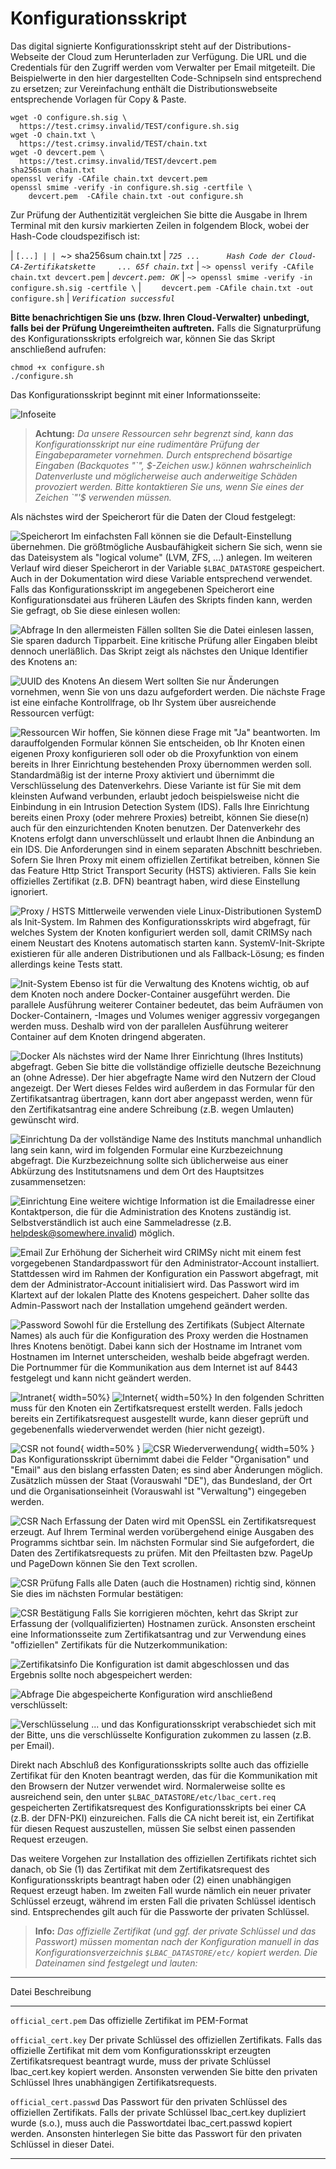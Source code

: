 # Konfigurationsskript
Das digital signierte Konfigurationsskript steht auf der Distributions-Webseite der Cloud zum Herunterladen zur Verfügung. Die URL und die Credentials für den Zugriff werden vom Verwalter per Email mitgeteilt. Die Beispielwerte in den hier dargestellten Code-Schnipseln sind entsprechend zu ersetzen; zur Vereinfachung enthält die Distributionswebseite entsprechende Vorlagen für Copy & Paste.  

    wget -O configure.sh.sig \
      https://test.crimsy.invalid/TEST/configure.sh.sig
    wget -O chain.txt \
      https://test.crimsy.invalid/TEST/chain.txt
    wget -O devcert.pem \
      https://test.crimsy.invalid/TEST/devcert.pem
    sha256sum chain.txt
    openssl verify -CAfile chain.txt devcert.pem
    openssl smime -verify -in configure.sh.sig -certfile \
        devcert.pem  -CAfile chain.txt -out configure.sh

Zur Prüfung der Authentizität vergleichen Sie bitte die Ausgabe in Ihrem Terminal mit den kursiv markierten Zeilen in folgendem Block, wobei der Hash-Code cloudspezifisch ist:

| `[...]
|
| `~> sha256sum chain.txt 
| _`725 ...      Hash Code der Cloud-CA-Zertifikatskette     ... 65f chain.txt`_
| `~> openssl verify -CAfile chain.txt devcert.pem` 
| _`devcert.pem: OK`_
| `~> openssl smime -verify -in configure.sh.sig -certfile \`
| `    devcert.pem -CAfile chain.txt -out configure.sh`
| _`Verification successful`_

**Bitte benachrichtigen Sie uns (bzw. Ihren Cloud-Verwalter) unbedingt, falls bei der Prüfung Ungereimtheiten auftreten.** Falls die Signaturprüfung des Konfigurationsskripts erfolgreich war, können Sie das Skript anschließend aufrufen:

    chmod +x configure.sh
    ./configure.sh

Das Konfigurationsskript beginnt mit einer Informationsseite:

![Infoseite](img/config_01.png "Infoseite")
> **Achtung:** _Da unsere Ressourcen sehr begrenzt sind, kann das Konfigurationsskript nur eine rudimentäre Prüfung der Eingabeparameter vornehmen. Durch entsprechend bösartige Eingaben (Backquotes "\`", $-Zeichen usw.) können wahrscheinlich Datenverluste und möglicherweise auch anderweitige Schäden provoziert werden. Bitte kontaktieren Sie uns, wenn Sie eines der Zeichen \`"'\$ verwenden müssen._

Als nächstes wird der Speicherort für die Daten der Cloud festgelegt:

![Speicherort](img/config_02.png "Speicherort")
Im einfachsten Fall können sie die Default-Einstellung übernehmen. Die größtmögliche Ausbaufähigkeit sichern Sie sich, wenn sie das Dateisystem als "logical volume" (LVM, ZFS, ...) anlegen. Im weiteren Verlauf wird dieser Speicherort in der Variable `$LBAC_DATASTORE` gespeichert. Auch in der Dokumentation wird diese Variable entsprechend verwendet.  Falls das Konfigurationsskript im angegebenen Speicherort eine Konfigurationsdatei aus früheren Läufen des Skripts finden kann, werden Sie gefragt, ob Sie diese einlesen wollen:

![Abfrage](img/config_03.png "Abfrage")
In den allermeisten Fällen sollten Sie die Datei einlesen lassen, Sie sparen dadurch Tipparbeit. Eine kritische Prüfung aller Eingaben bleibt dennoch unerläßlich. Das Skript zeigt als nächstes den Unique Identifier des Knotens an:

![UUID des Knotens](img/config_04.png "UUID des Knotens")
An diesem Wert sollten Sie nur Änderungen vornehmen, wenn Sie von uns dazu aufgefordert werden. Die nächste Frage ist eine einfache Kontrollfrage, ob Ihr System über ausreichende Ressourcen verfügt:

![Ressourcen](img/config_05.png "Ressourcen")
Wir hoffen, Sie können diese Frage mit "Ja" beantworten. Im darauffolgenden Formular können Sie entscheiden, ob Ihr Knoten einen eigenen Proxy konfigurieren soll oder ob die Proxyfunktion von einem bereits in Ihrer Einrichtung bestehenden Proxy übernommen werden soll. Standardmäßig ist der interne Proxy aktiviert und übernimmt die Verschlüsselung des Datenverkehrs. Diese Variante ist für Sie mit dem kleinsten Aufwand verbunden, erlaubt jedoch beispielsweise nicht die Einbindung in ein Intrusion Detection System (IDS). Falls Ihre Einrichtung bereits einen Proxy (oder mehrere Proxies) betreibt, können Sie diese(n) auch für den einzurichtenden Knoten benutzen. Der Datenverkehr des Knotens erfolgt dann unverschlüsselt und erlaubt Ihnen die Anbindung an ein IDS. Die Anforderungen sind in einem separaten Abschnitt beschrieben. Sofern Sie Ihren Proxy mit einem offiziellen Zertifikat betreiben, können Sie das Feature Http Strict Transport Security (HSTS) aktivieren. Falls Sie kein offizielles Zertifikat (z.B. DFN) beantragt haben, wird diese Einstellung ignoriert.

![Proxy / HSTS](img/config_06.png "Proxy / HSTS")
Mittlerweile verwenden viele Linux-Distributionen SystemD als Init-System. Im Rahmen des Konfigurationsskripts wird abgefragt, für welches System der Knoten konfiguriert werden soll, damit CRIMSy nach einem Neustart des Knotens automatisch starten kann. SystemV-Init-Skripte existieren für alle anderen Distributionen und als Fallback-Lösung; es finden allerdings keine Tests statt.  

![Init-System](img/config_07.png "Init-System")
Ebenso ist für die Verwaltung des Knotens wichtig, ob auf dem Knoten noch andere Docker-Container ausgeführt werden. Die parallele Ausführung weiterer Container bedeutet, das beim Aufräumen von Docker-Containern, -Images und Volumes weniger aggressiv vorgegangen werden muss. Deshalb wird von der parallelen Ausführung weiterer Container auf dem Knoten dringend abgeraten.

![Docker](img/config_08.png "Docker")
Als nächstes wird der Name Ihrer Einrichtung (Ihres Instituts) abgefragt. Geben Sie bitte die vollständige offizielle deutsche Bezeichnung an (ohne Adresse). Der hier abgefragte Name wird den Nutzern der Cloud angezeigt. Der Wert dieses Feldes wird außerdem in das Formular für den Zertifikatsantrag übertragen, kann dort aber angepasst werden, wenn für den Zertifikatsantrag eine andere Schreibung (z.B. wegen Umlauten) gewünscht wird.

![Einrichtung](img/config_09.png "Einrichtung")
Da der vollständige Name des Instituts manchmal unhandlich lang sein kann, wird im folgenden Formular eine Kurzbezeichnung abgefragt. Die Kurzbezeichnung sollte sich üblicherweise aus einer Abkürzung des Institutsnamens und dem Ort des Hauptsitzes zusammensetzen:

![Einrichtung](img/config_10.png "Einrichtung")
Eine weitere wichtige Information ist die Emailadresse einer Kontaktperson, die für die Administration des Knotens zuständig ist. Selbstverständlich ist auch eine Sammeladresse (z.B. helpdesk@somewhere.invalid) möglich.

![Email](img/config_11.png "Email")
Zur Erhöhung der Sicherheit wird CRIMSy nicht mit einem fest vorgegebenen Standardpasswort für den Administrator-Account installiert. Stattdessen wird im Rahmen der Konfiguration ein Passwort abgefragt, mit dem der Administrator-Account initialisiert wird. Das Passwort wird im Klartext auf der lokalen Platte des Knotens gespeichert. Daher sollte das Admin-Passwort nach der Installation umgehend geändert werden.

![Password](img/config_11a.png "Initial Admin Password")
Sowohl für die Erstellung des Zertifikats (Subject Alternate Names) als auch für die Konfiguration des Proxy werden die Hostnamen Ihres Knotens benötigt. Dabei kann sich der Hostname im Intranet vom Hostnamen im Internet unterscheiden, weshalb beide abgefragt werden. Die Portnummer für die Kommunikation aus dem Internet ist auf 8443 festgelegt und kann nicht geändert werden.

![Intranet](img/config_12.png "Intranet"){ width=50%} ![Internet](img/config_13.png "Internet"){ width=50%}
In den folgenden Schritten muss für den Knoten ein Zertifkatsrequest erstellt werden. Falls jedoch bereits ein Zertifikatsrequest ausgestellt wurde, kann dieser geprüft und gegebenenfalls wiederverwendet werden (hier nicht gezeigt).

![CSR not found](img/config_14.png "CSR not found"){ width=50% } ![CSR Wiederverwendung](img/config_21.png "CSR Wiederverwendung"){ width=50% }
Das Konfigurationsskript übernimmt dabei die Felder "Organisation" und "Email" aus den bislang erfassten Daten; es sind aber Änderungen möglich. Zusätzlich müssen der Staat (Vorauswahl "DE"), das Bundesland, der Ort und die Organisationseinheit (Vorauswahl ist "Verwaltung")  eingegeben werden.

![CSR](img/config_15.png "CSR")
Nach Erfassung der Daten wird mit OpenSSL ein Zertifikatsrequest erzeugt. Auf Ihrem Terminal werden vorübergehend einige Ausgaben des Programms sichtbar sein. Im nächsten Formular sind Sie aufgefordert, die Daten des Zertifikatsrequests zu prüfen. Mit den Pfeiltasten bzw. PageUp und PageDown können Sie den Text scrollen.

![CSR Prüfung](img/config_16.png "CSR Prüfung")
Falls alle Daten (auch die Hostnamen) richtig sind, können Sie dies im nächsten Formular bestätigen:

![CSR Bestätigung](img/config_17.png "CSR Bestätigung")
Falls Sie korrigieren möchten, kehrt das Skript zur Erfassung der (vollqualifizierten) Hostnamen zurück. Ansonsten erscheint eine Informationsseite zum Zertifikatsantrag und zur Verwendung eines "offiziellen" Zertifikats für die Nutzerkommunikation:

![Zertifikatsinfo](img/config_18.png "Zertifikatsinfo")
Die Konfiguration ist damit abgeschlossen und das Ergebnis sollte noch abgespeichert werden:

![Abfrage](img/config_19.png "Abfrage")
Die abgespeicherte Konfiguration wird anschließend verschlüsselt:

![Verschlüsselung](img/config_20.png "Verschlüsselung")
... und das Konfigurationsskript verabschiedet sich mit der Bitte, uns die verschlüsselte Konfiguration zukommen zu lassen (z.B. per Email).

Direkt nach Abschluß des Konfigurationsskripts sollte auch das offizielle Zertifikat für den Knoten beantragt werden, das für die Kommunikation mit den Browsern der Nutzer verwendet wird. Normalerweise sollte es ausreichend sein, den unter `$LBAC_DATASTORE/etc/lbac_cert.req` gespeicherten Zertifikatsrequest des Konfigurationsskripts bei einer CA (z.B. der DFN-PKI) einzureichen. Falls die CA nicht bereit ist, ein Zertifikat für diesen Request auszustellen, müssen Sie selbst einen passenden Request erzeugen.

Das weitere Vorgehen zur Installation des offiziellen Zertifikats richtet sich danach, ob Sie (1) das Zertifikat mit dem Zertifikatsrequest des Konfigurationsskripts beantragt haben oder (2) einen unabhängigen Request erzeugt haben. Im zweiten Fall wurde nämlich ein neuer privater Schlüssel erzeugt, während im ersten Fall die privaten Schlüssel identisch sind. Entsprechendes gilt auch für die Passworte der privaten Schlüssel.

> **Info:** _Das offizielle Zertifikat (und ggf. der private Schlüssel und das Passwort) müssen momentan nach der Konfiguration manuell in das Konfigurationsverzeichnis `$LBAC_DATASTORE/etc/` kopiert werden. Die Dateinamen sind festgelegt und lauten:_
 
----------------------- ---------------------------------------------------------------
Datei                   Beschreibung
----------------------- ---------------------------------------------------------------
`official_cert.pem`     Das offizielle Zertifikat im PEM-Format

`official_cert.key`     Der private Schlüssel des offiziellen Zertifikats. Falls das offizielle Zertifikat mit dem vom Konfigurationsskript erzeugten Zertifikatsrequest beantragt wurde, muss der private Schlüssel lbac_cert.key kopiert werden. Ansonsten verwenden Sie bitte den privaten Schlüssel Ihres unabhängigen Zertifikatsrequests.

`official_cert.passwd`  Das Passwort für den privaten Schlüssel des offiziellen Zertifikats. Falls der private Schlüssel lbac_cert.key dupliziert wurde (s.o.), muss auch die Passwortdatei lbac_cert.passwd kopiert werden. Ansonsten hinterlegen Sie bitte das Passwort für den privaten Schlüssel in dieser Datei.
----------------------- ---------------------------------------------------------------


